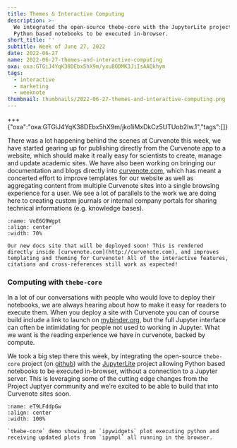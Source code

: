 ```yaml
---
title: Themes & Interactive Computing
description: >-
  We integrated the open-source thebe-core with the JupyterLite project allowing
  Python based notebooks to be executed in-browser.
short_title: ''
subtitle: Week of June 27, 2022
date: 2022-06-27
name: 2022-06-27-themes-and-interactive-computing
oxa: oxa:GTGiJ4YqK38DEbx5hX9m/yxuBODMK3JiIsAAQkhym
tags:
  - interactive
  - marketing
  - weeknote
thumbnail: thumbnails/2022-06-27-themes-and-interactive-computing.png
---
```


+++ {"oxa":"oxa:GTGiJ4YqK38DEbx5hX9m/jko1iMxDkCz5UTUob2lw.1","tags":[]}

There was a lot happening behind the scenes at Curvenote this week, we have started gearing up for publishing directly from the Curvenote app to a website, which should make it really easy for scientists to create, manage and update academic sites. We have also been working on bringing our documentation and blogs directly into [curvenote.com](https://curvenote.com), which has meant a concerted effort to improve templates for our website as well as aggregating content from multiple Curvenote sites into a single browsing experience for a user. We see a lot of parallels to the work we are doing here to creating custom journals or internal company portals for sharing technical informations (e.g. knowledge bases).

```{figure} images/GTGiJ4YqK38DEbx5hX9m-jGALgdIr4UySHDdi8cB1-v1.png
:name: VoE6G9Wgpt
:align: center
:width: 70%

Our new docs site that will be deployed soon! This is rendered directly inside [curvenote.com](http://curvenote.com), and improves templating and theming for Curvenote! All of the interactive features, citations and cross-references still work as expected!
```

### Computing with `thebe-core`

In a lot of our conversations with people who would love to deploy their notebooks, we are always hearing about how to make it easy for readers to execute them. When you deploy a site with Curvenote you can of course build include a link to launch on [mybinder.org](http://mybinder.org), but the full Jupyter interface can often be intimidating for people not used to working in Jupyter. What we want is the reading experience we have in curvenote, backed by compute.

We took a big step there this week, by integrating the open-source `thebe-core` project (on [github](https://github.com/executablebooks/thebe-core)) with the [JupyterLite](https://jupyterlite.readthedocs.io/en/latest/) project allowing Python based notebooks to be executed in-browser, without a connection to a Jupyter server. This is leveraging some of the cutting edge changes from the Project Juptyer community and we’re excited to be able to build that into Curvenote sites soon.

```{figure} images/GTGiJ4YqK38DEbx5hX9m-maGNaoHE046JhvVT8T1H-v1.mp4
:name: eT9LFddpGw
:align: center
:width: 100%

`thebe-core` demo showing an `ipywidgets` plot executing python and receiving updated plots from `ipympl` all running in the browser.
```
